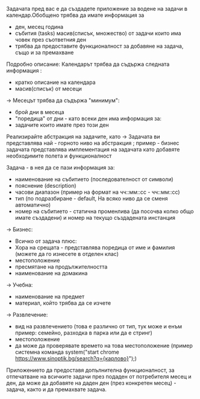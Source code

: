 Задачата пред вас е да създадете приложение за водене на задачи в календар.Обобщено трябва да имате информация за

 - ден, месец година
 - събития (tasks) масив(списък, множество) от задачи които има човек през съответния ден
 - трябва да предоставите функционалност за добавяне на задача, също и за премахване

Подробно описание:
Календарът трябва да съдържа следната информация :

 - кратко описание на календара
 - масив(списък) от месеци

 -> Месецът трябва да съдържа "минимум":

 - брой дни в месеца
 - "поредица" от дни - като всеки ден има информация за:
 - задачите които имате през този ден

Реализирайте абстракция на задачите, като -> Задачата ви представлява най - горното ниво на абстракция ; пример - бизнес задачата представлява имплементация на задачата като добавяте необходимите полета и функционалност

Задача - в нея да се пази информация за:

 - наименование на събитието (последователност от символи)
 - пояснение (description)
 - часови диапазон (пример на формат на чч::мм::сс - чч::мм::сс)
 - тип (по подразбиране - default, На всяко ниво да се сменя автоматично)
 - номер на събитието - статична променлива (да посочва колко общо имате създадени) и номер на текущо създадената инстанция

 -> Бизнес:

 - Всичко от задача плюс:
 - Хора на срещата - представлява поредица от име и фамилия (можете да го изнесете в отделен клас)
 - местоположение
 - пресмятане на продължителността
 - наименование на домакина

 -> Учебна:

 - наименование на предмет
 - материал, който трябва да се изчете

 -> Развлечение:

 - вид на развлечението (това е различно от тип, тук може и енъм пример: семейно, разходка в парка или да е стринг)
 - местоположение
 - да може да проверявате времето на това местоположение (пример системна команда system("start chrome  https://www.sinoptik.bg/search?q={карлово}");)

Приложението да предоставя допълнителна функционалност, за отпечатване на всичките задачи през подаден от потребителя месец и ден, да може да добавяте на даден ден (през конкретен месец) - задача, както и да премахвате задача.
